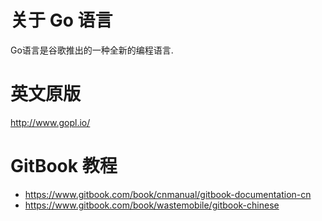 # 关于 Go 语言

Go语言是谷歌推出的一种全新的编程语言.

# 英文原版

http://www.gopl.io/

# GitBook 教程

- https://www.gitbook.com/book/cnmanual/gitbook-documentation-cn
- https://www.gitbook.com/book/wastemobile/gitbook-chinese
